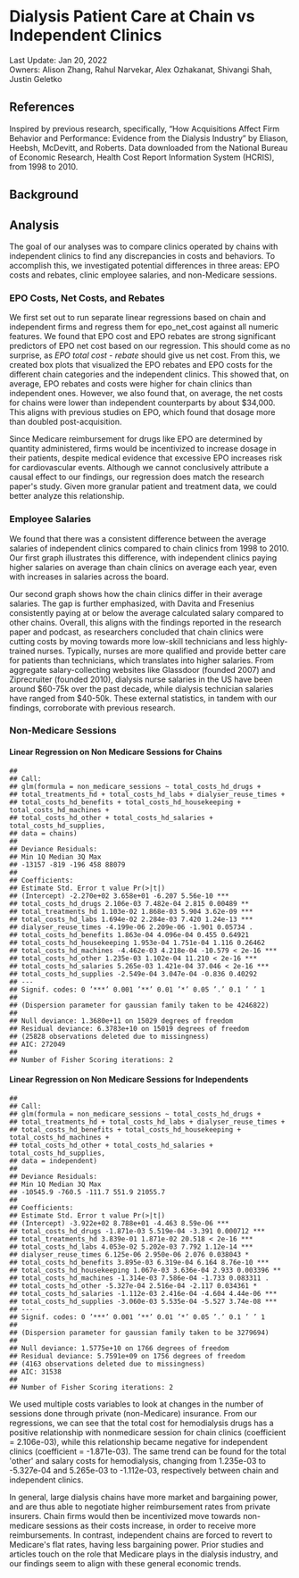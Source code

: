 # Dialysis Patient Care at Chain vs Independent Clinics

Last Update: Jan 20, 2022\
Owners: Alison Zhang, Rahul Narvekar, Alex Ozhakanat, Shivangi Shah, Justin Geletko

## References
Inspired by previous research, specifically, “How Acquisitions Affect Firm Behavior and Performance: Evidence from the Dialysis Industry” by Eliason, Heebsh, McDevitt, and Roberts.
Data downloaded from the National Bureau of Economic Research, Health Cost Report Information System (HCRIS), from 1998 to 2010.

## Background


## Analysis
The goal of our analyses was to compare clinics operated by chains with independent clinics to find any discrepancies in costs and behaviors. To accomplish this, we investigated potential differences in three areas: EPO costs and rebates, clinic employee salaries, and non-Medicare sessions.

### EPO Costs, Net Costs, and Rebates
We first set out to run separate linear regressions based on chain and independent firms and regress them for epo_net_cost against all numeric features. We found that EPO cost and EPO rebates are strong significant predictors of EPO net cost based on our regression. This should come as no surprise, as _EPO total cost - rebate_ should give us net cost. From this, we created box plots that visualized the EPO rebates and EPO costs for the different chain categories and the independent clinics. This showed that, on average, EPO rebates and costs were higher for chain clinics than independent ones. However, we also found that, on average, the net costs for chains were lower than independent counterparts by about $34,000. This aligns with previous studies on EPO, which found that dosage more than doubled post-acquisition.

Since Medicare reimbursement for drugs like EPO are determined by quantity administered, firms would be incentivized to increase dosage in their patients, despite medical evidence that excessive EPO increases risk for cardiovascular events. Although we cannot conclusively attribute a causal effect to our findings, our regression does match the research paper's study. Given more granular patient and treatment data, we could better analyze this relationship.

### Employee Salaries
We found that there was a consistent difference between the average salaries of independent clinics compared to chain clinics from 1998 to 2010. Our first graph illustrates this difference, with independent clinics paying higher salaries on average than chain clinics on average each year, even with increases in salaries
across the board.

Our second graph shows how the chain clinics differ in their average salaries. The gap is further emphasized, with Davita and Fresenius consistently paying at or below the average calculated salary compared to other chains. Overall, this aligns with the findings reported in the research paper and podcast, as researchers concluded that chain clinics were cutting costs by moving towards more low-skill technicians and less highly-trained nurses. Typically, nurses are more qualified and provide better care for patients than technicians, which translates into higher salaries. From aggregate salary-collecting websites like Glassdoor (founded 2007) and Ziprecruiter (founded 2010), dialysis nurse salaries in the US have been around \$60-75k over the past decade, while dialysis technician salaries have ranged from \$40-50k. These external statistics, in tandem with our findings, corroborate with previous research.

### Non-Medicare Sessions
#### Linear Regression on Non Medicare Sessions for Chains
```
##
## Call:
## glm(formula = non_medicare_sessions ~ total_costs_hd_drugs +
## total_treatments_hd + total_costs_hd_labs + dialyser_reuse_times +
## total_costs_hd_benefits + total_costs_hd_housekeeping + total_costs_hd_machines +
## total_costs_hd_other + total_costs_hd_salaries + total_costs_hd_supplies,
## data = chains)
##
## Deviance Residuals:
## Min 1Q Median 3Q Max
## -13157 -819 -196 458 88079
##
## Coefficients:
## Estimate Std. Error t value Pr(>|t|)
## (Intercept) -2.270e+02 3.658e+01 -6.207 5.56e-10 ***
## total_costs_hd_drugs 2.106e-03 7.482e-04 2.815 0.00489 **
## total_treatments_hd 1.103e-02 1.868e-03 5.904 3.62e-09 ***
## total_costs_hd_labs 1.694e-02 2.284e-03 7.420 1.24e-13 ***
## dialyser_reuse_times -4.199e-06 2.209e-06 -1.901 0.05734 .
## total_costs_hd_benefits 1.863e-04 4.096e-04 0.455 0.64921
## total_costs_hd_housekeeping 1.953e-04 1.751e-04 1.116 0.26462
## total_costs_hd_machines -4.462e-03 4.218e-04 -10.579 < 2e-16 ***
## total_costs_hd_other 1.235e-03 1.102e-04 11.210 < 2e-16 ***
## total_costs_hd_salaries 5.265e-03 1.421e-04 37.046 < 2e-16 ***
## total_costs_hd_supplies -2.549e-04 3.047e-04 -0.836 0.40292
## ---
## Signif. codes: 0 ’***’ 0.001 ’**’ 0.01 ’*’ 0.05 ’.’ 0.1 ’ ’ 1
##
## (Dispersion parameter for gaussian family taken to be 4246822)
##
## Null deviance: 1.3680e+11 on 15029 degrees of freedom
## Residual deviance: 6.3783e+10 on 15019 degrees of freedom
## (25828 observations deleted due to missingness)
## AIC: 272049
##
## Number of Fisher Scoring iterations: 2
```

#### Linear Regression on Non Medicare Sessions for Independents
```
##
## Call:
## glm(formula = non_medicare_sessions ~ total_costs_hd_drugs +
## total_treatments_hd + total_costs_hd_labs + dialyser_reuse_times +
## total_costs_hd_benefits + total_costs_hd_housekeeping + total_costs_hd_machines +
## total_costs_hd_other + total_costs_hd_salaries + total_costs_hd_supplies,
## data = independent)
##
## Deviance Residuals:
## Min 1Q Median 3Q Max
## -10545.9 -760.5 -111.7 551.9 21055.7
##
## Coefficients:
## Estimate Std. Error t value Pr(>|t|)
## (Intercept) -3.922e+02 8.788e+01 -4.463 8.59e-06 ***
## total_costs_hd_drugs -1.871e-03 5.519e-04 -3.391 0.000712 ***
## total_treatments_hd 3.839e-01 1.871e-02 20.518 < 2e-16 ***
## total_costs_hd_labs 4.053e-02 5.202e-03 7.792 1.12e-14 ***
## dialyser_reuse_times 6.125e-06 2.950e-06 2.076 0.038043 *
## total_costs_hd_benefits 3.895e-03 6.319e-04 6.164 8.76e-10 ***
## total_costs_hd_housekeeping 1.067e-03 3.636e-04 2.933 0.003396 **
## total_costs_hd_machines -1.314e-03 7.586e-04 -1.733 0.083311 .
## total_costs_hd_other -5.327e-04 2.516e-04 -2.117 0.034361 *
## total_costs_hd_salaries -1.112e-03 2.416e-04 -4.604 4.44e-06 ***
## total_costs_hd_supplies -3.060e-03 5.535e-04 -5.527 3.74e-08 ***
## ---
## Signif. codes: 0 ’***’ 0.001 ’**’ 0.01 ’*’ 0.05 ’.’ 0.1 ’ ’ 1
##
## (Dispersion parameter for gaussian family taken to be 3279694)
##
## Null deviance: 1.5775e+10 on 1766 degrees of freedom
## Residual deviance: 5.7591e+09 on 1756 degrees of freedom
## (4163 observations deleted due to missingness)
## AIC: 31538
##
## Number of Fisher Scoring iterations: 2
```

We used multiple costs variables to look at changes in the number of sessions done through private (non-Medicare) insurance. From our regressions, we can see that the total cost for hemodialysis drugs has a positive relationship with nonmedicare session for chain clinics (coefficient = 2.106e-03), while this relationship became negative for independent clinics (coefficient = -1.871e-03). The same trend can be found for the total 'other' and salary costs for hemodialysis, changing from 1.235e-03 to -5.327e-04 and 5.265e-03 to -1.112e-03, respectively between chain and independent clinics.

In general, large dialysis chains have more market and bargaining power, and are thus able to negotiate higher reimbursement rates from private insurers. Chain firms would then be incentivized move towards non-medicare sessions as their costs increase, in order to receive more reimbursements. In contrast, independent chains are forced to revert to Medicare's flat rates, having less bargaining power. Prior studies and articles touch on the role that Medicare plays in the dialysis industry, and our findings seem to align with these general economic trends.
